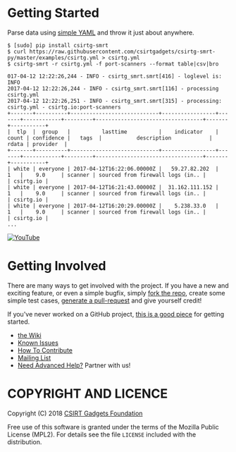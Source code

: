 # Getting Started
Parse data using [simple YAML](https://github.com/csirtgadgets/csirtg-smrt-py/wiki/Examples) and throw it just about anywhere.

```
$ [sudo] pip install csirtg-smrt
$ curl https://raw.githubusercontent.com/csirtgadgets/csirtg-smrt-py/master/examples/csirtg.yml > csirtg.yml
$ csirtg-smrt -r csirtg.yml -f port-scanners --format table|csv|bro

017-04-12 12:22:26,244 - INFO - csirtg_smrt.smrt[416] - loglevel is: INFO
2017-04-12 12:22:26,244 - INFO - csirtg_smrt.smrt[116] - processing csirtg.yml
2017-04-12 12:22:26,251 - INFO - csirtg_smrt.smrt[315] - processing: csirtg.yml - csirtg.io:port-scanners
+-------+----------+----------------------------+-----------------+-------+------------+---------+----------------------------------+-------+-----------+
|  tlp  |  group   |          lasttime          |    indicator    | count | confidence |   tags  |           description            | rdata | provider  |
+-------+----------+----------------------------+-----------------+-------+------------+---------+----------------------------------+-------+-----------+
| white | everyone | 2017-04-12T16:22:06.00000Z |   59.27.82.202  |   1   |    9.0     | scanner | sourced from firewall logs (in.. |       | csirtg.io |
| white | everyone | 2017-04-12T16:21:43.00000Z |  31.162.111.152 |   1   |    9.0     | scanner | sourced from firewall logs (in.. |       | csirtg.io |
| white | everyone | 2017-04-12T16:20:29.00000Z |    5.238.33.0   |   1   |    9.0     | scanner | sourced from firewall logs (in.. |       | csirtg.io |
...
```

[![YouTube](https://img.youtube.com/vi/0f6WLga2a6s/0.jpg)](https://www.youtube.com/watch?v=0f6WLga2a6s)

# Getting Involved
There are many ways to get involved with the project. If you have a new and exciting feature, or even a simple bugfix, simply [fork the repo](https://help.github.com/articles/fork-a-repo), create some simple test cases, [generate a pull-request](https://help.github.com/articles/using-pull-requests) and give yourself credit!

If you've never worked on a GitHub project, [this is a good piece](https://guides.github.com/activities/contributing-to-open-source) for getting started.

* [the Wiki](https://github.com/csirtgadgets/csirtg-smrt-py/wiki)  
* [Known Issues](https://github.com/csirtgadgets/csirtg-smrt-py/issues?labels=bug&state=open)  
* [How To Contribute](contributing.md)  
* [Mailing List](https://groups.google.com/forum/#!forum/ci-framework)  
* [Need Advanced Help?](https://csirtg.io/support) Partner with us!
 

# COPYRIGHT AND LICENCE

Copyright (C) 2018 [CSIRT Gadgets Foundation](http://csirtgadgets.org)

Free use of this software is granted under the terms of the Mozilla Public License (MPL2). For details see the file `LICENSE` included with the distribution.
